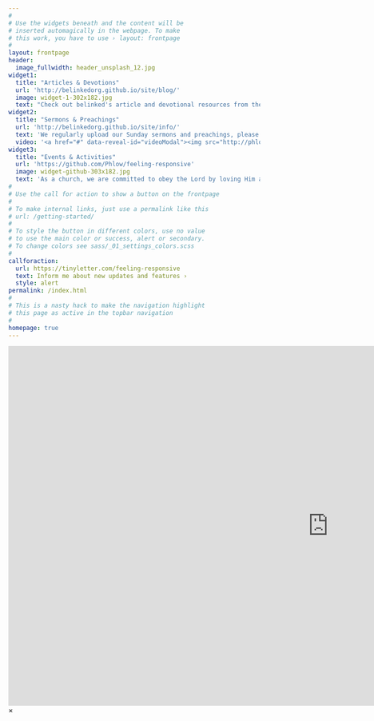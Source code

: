 ```yaml
---
#
# Use the widgets beneath and the content will be
# inserted automagically in the webpage. To make
# this work, you have to use › layout: frontpage
#
layout: frontpage
header:
  image_fullwidth: header_unsplash_12.jpg
widget1:
  title: "Articles & Devotions"
  url: 'http://belinkedorg.github.io/site/blog/'
  image: widget-1-302x182.jpg
  text: "Check out belinked's article and devotional resources from the members of GBCCC church."
widget2:
  title: "Sermons & Preachings"
  url: 'http://belinkedorg.github.io/site/info/'
  text: 'We regularly upload our Sunday sermons and preachings, please check them out!'
  video: '<a href="#" data-reveal-id="videoModal"><img src="http://phlow.github.io/feeling-responsive/images/start-video-feeling-responsive-302x182.jpg" width="302" height="182" alt=""/></a>'
widget3:
  title: "Events & Activities"
  url: 'https://github.com/Phlow/feeling-responsive'
  image: widget-github-303x182.jpg
  text: 'As a church, we are committed to obey the Lord by loving Him and loving our neighbors. Check out what we do as church!'
#
# Use the call for action to show a button on the frontpage
#
# To make internal links, just use a permalink like this
# url: /getting-started/
#
# To style the button in different colors, use no value
# to use the main color or success, alert or secondary.
# To change colors see sass/_01_settings_colors.scss
#
callforaction:
  url: https://tinyletter.com/feeling-responsive
  text: Inform me about new updates and features ›
  style: alert
permalink: /index.html
#
# This is a nasty hack to make the navigation highlight
# this page as active in the topbar navigation
#
homepage: true
---
```


<div id="videoModal" class="reveal-modal large" data-reveal="">
  <div class="flex-video widescreen vimeo" style="display: block;">
    <iframe width="1280" height="720" src="https://www.youtube.com/embed/3b5zCFSmVvU" frameborder="0" allowfullscreen></iframe>
  </div>
  <a class="close-reveal-modal">&#215;</a>
</div>
